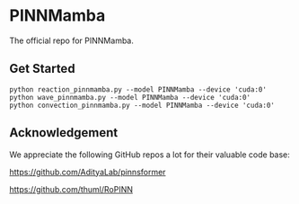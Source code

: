# PINNMamba

The official repo for PINNMamba. 

## Get Started

```shell
python reaction_pinnmamba.py --model PINNMamba --device 'cuda:0'
python wave_pinnmamba.py --model PINNMamba --device 'cuda:0'
python convection_pinnmamba.py --model PINNMamba --device 'cuda:0'
```


## Acknowledgement

We appreciate the following GitHub repos a lot for their valuable code base:

https://github.com/AdityaLab/pinnsformer

https://github.com/thuml/RoPINN
